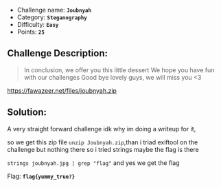 - Challenge name: **`Joubnyah`**
- Category: **`Steganography`**
- Difficulty: **`Easy`**
- Points: **`25`**

## Challenge Description:
> In conclusion, we offer you this little dessert
We hope you have fun with our challenges
Good bye lovely guys, we will miss you <3

https://fawazeer.net/files/joubnyah.zip


## Solution:
A very straight forward challenge idk why im doing a writeup for it, 

so we get this zip file `unzip Joubnyah.zip`,than i triad exiftool on the challenge but nothing there
so i tried strings maybe the flag is there 

`strings joubnyah.jpg | grep "flag"` and yes we get the flag

Flag: **`flag{yummy_true?}`**
